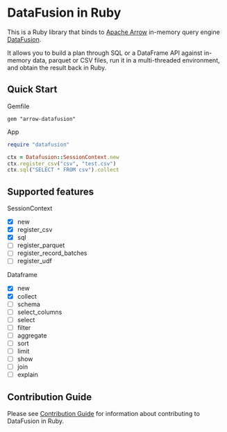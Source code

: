 # DataFusion in Ruby

This is a Ruby library that binds to [Apache Arrow](https://arrow.apache.org/) in-memory query engine [DataFusion](https://github.com/apache/arrow-datafusion).

It allows you to build a plan through SQL or a DataFrame API against in-memory data, parquet or CSV files, run it in a multi-threaded environment, and obtain the result back in Ruby.

## Quick Start

Gemfile
```
gem "arrow-datafusion"
```

App
```ruby
require "datafusion"

ctx = Datafusion::SessionContext.new
ctx.register_csv("csv", "test.csv")
ctx.sql("SELECT * FROM csv").collect
```

## Supported features

SessionContext
- [x] new
- [x] register_csv
- [x] sql
- [ ] register_parquet
- [ ] register_record_batches
- [ ] register_udf

Dataframe
- [x] new
- [x] collect
- [ ] schema
- [ ] select_columns
- [ ] select
- [ ] filter
- [ ] aggregate
- [ ] sort
- [ ] limit
- [ ] show
- [ ] join
- [ ] explain

## Contribution Guide

Please see [Contribution Guide](CONTRIBUTING.md) for information about contributing to DataFusion in Ruby.
